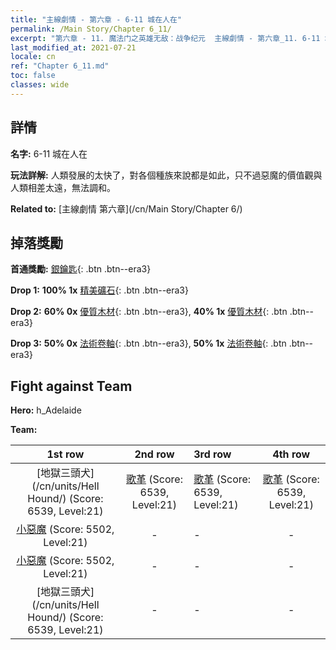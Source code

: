 ```yaml
---
title: "主線劇情 - 第六章 - 6-11 城在人在"
permalink: /Main Story/Chapter 6_11/
excerpt: "第六章 - 11. 魔法门之英雄无敌：战争纪元  主線劇情 - 第六章_11. 6-11 城在人在"
last_modified_at: 2021-07-21
locale: cn
ref: "Chapter 6_11.md"
toc: false
classes: wide
---
```


## 詳情

 **名字:** 6-11 城在人在

 **玩法詳解:** 人類發展的太快了，對各個種族來說都是如此，只不過惡魔的價值觀與人類相差太遠，無法調和。

 **Related to:** [主線劇情 第六章](/cn/Main Story/Chapter 6/)

## 掉落獎勵

 **首通獎勵:** [銀鑰匙](/cn/Items/con_693/){: .btn .btn--era3}

 **Drop 1:** **100% 1x** [精美礦石](/cn/Items/mat_19/){: .btn .btn--era3}

 **Drop 2:** **60% 0x** [優質木材](/cn/Items/mat_13/){: .btn .btn--era3}, **40% 1x** [優質木材](/cn/Items/mat_13/){: .btn .btn--era3}

 **Drop 3:** **50% 0x** [法術卷軸](/cn/Items/con_694/){: .btn .btn--era3}, **50% 1x** [法術卷軸](/cn/Items/con_694/){: .btn .btn--era3}


## Fight against Team
 **Hero:** h_Adelaide

 **Team:**


  | 1st row | 2nd row | 3rd row | 4th row |
  |:----:|:----:|:----|:----:|
  | [地獄三頭犬](/cn/units/Hell Hound/) (Score: 6539, Level:21)  | [歌革](/cn/units/Gog/) (Score: 6539, Level:21)  | [歌革](/cn/units/Gog/) (Score: 6539, Level:21)  | [歌革](/cn/units/Gog/) (Score: 6539, Level:21)  |
  | [小惡魔](/cn/units/Imp/) (Score: 5502, Level:21)  | - | - | - |
  | [小惡魔](/cn/units/Imp/) (Score: 5502, Level:21)  | - | - | - |
  | [地獄三頭犬](/cn/units/Hell Hound/) (Score: 6539, Level:21)  | - | - | - |


